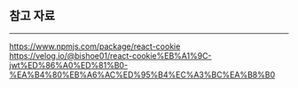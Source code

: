 ## 참고 자료
---
https://www.npmjs.com/package/react-cookie
https://velog.io/@bishoe01/react-cookie%EB%A1%9C-jwt%ED%86%A0%ED%81%B0-%EA%B4%80%EB%A6%AC%ED%95%B4%EC%A3%BC%EA%B8%B0